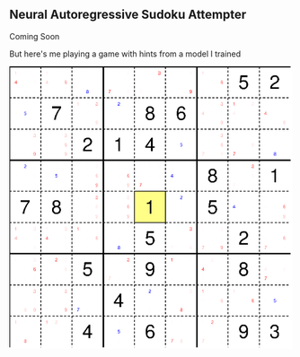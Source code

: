 
## Neural Autoregressive Sudoku Attempter

Coming Soon

But here's me playing a game with hints from a model I trained

![Sudoku Model Demo :D](sudoku_game_with_model_assistance.gif)
